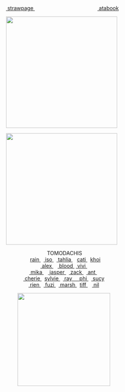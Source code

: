 
<div align="center"> ‎‎‎ ‎<a href="https://yejun.straw.page"> strawpage </a> ‎‎‎ ‎‎    ‎‎‎‎‎ ‎‎‎ ‎‎ ‎‎‎‎ ‎‎‎‎ ‎‎‎‎ ‎‎‎‎‎‎‎‎       ‎‎‎‎‎ ‎‎‎ ‎‎ ‎‎‎‎ ‎‎‎‎ ‎‎‎‎ ‎‎‎‎‎‎‎‎      ‎‎ ‎‎‎‎‎‎    ‎‎‎‎‎‎ ‎‎‎  ‎‎‎‎‎ ‎‎‎ ‎‎ ‎‎‎‎ ‎‎‎‎ ‎‎‎‎ ‎‎‎‎‎‎‎‎   ‎‎‎‎‎‎    ‎‎‎‎‎‎ ‎‎‎ ‎‎ ‎‎‎‎‎‎    ‎‎‎‎‎‎ ‎‎‎‎‎‎‎‎ ‎‎‎ ‎‎ ‎‎‎‎ ‎‎‎‎ ‎‎‎‎ ‎‎‎‎‎‎‎‎      ‎‎ ‎‎‎‎‎‎    ‎‎‎‎‎‎ ‎‎‎<a href="https://gojo.atabook.org"> atabook </a>
 </div> 


<p align="center"> <img src="https://i.postimg.cc/3RVT5YXT/Screenshot-2025-05-22-07-48-00-734-com-instagram-android-edit-2.jpg" width=300> </p>
<p align="center"> 
 
<p align="center"> <a href="https://github.com/kittinan/spotify-github-profile"><img src="https://spotify-github-profile.kittinanx.com/api/view?uid=vp0l8no3f2w2gwvtee007igpn&cover_image=true&theme=novatorem&show_offline=false&background_color=121212&interchange=true&bar_color=4e98b1&bar_color_cover=false" width=300 ></a> </p>

<div align="center">  ‎    ‎   ‎‎  ‎ TOMODACHIS </div> 

<div align="center">    ‎‎‎  ‎‎   ‎‎‎  ‎‎  ‎‎ <a href="https://github.com/orekoto"> rain </a>  ‎‎‎  ‎‎ ‎<a href="https://github.com/yaoidemon"> iso   </a> ‎‎‎  ‎  ‎‎‎‎‎<a href="https://github.com/FIeshwater"> tahlia </a>‎‎‎‎‎  ‎ ‎‎‎  <a href="https://github.com/eatsleepedge"> cati </a>  ‎   ‎‎ <a href="https://github.com/10shadows"> khoi </a>
 </div> 
 <div align="center"> ‎‎‎  ‎‎ ‎‎ ‎‎‎‎‎<a href="https://github.com/sanspilled"> alex </a>  ‎ ‎‎‎  ‎‎ ‎‎‎‎‎<a href="https://github.com/cupiddict"> blood </a>   ‎‎ ‎‎‎‎‎<a href="https://github.com/yumefujo">  vivi </a>  ‎ 
 </div> 
   <div align="center"> ‎‎‎  ‎‎ ‎‎ ‎<a href="https://github.com/clubsick"> mika </a> ‎ ‎‎ ‎‎ ‎<a href="https://github.com/hua-binan"> jasper </a> ‎‎‎  ‎‎‎‎‎‎‎ ‎‎‎‎‎<a href="https://github.com/basementjazz"> zack </a>  ‎   ‎‎ ‎‎‎‎‎<a href="https://github.com/yaoishida"> ant </a>   ‎‎ ‎‎‎‎‎ 
 </div> 
  <div align="center"> ‎‎‎  ‎‎ ‎‎ ‎‎‎‎‎<a href="https://github.com/cheriecrush"> cherie </a>  ‎   ‎‎ <a href="https://github.com/lobocorp"> sylvie </a>   ‎   ‎‎  ‎‎‎‎‎<a href="https://github.com/9THNINJA"> ray ‎‎‎ ‎‎‎  ‎‎ ‎‎‎‎‎<a href="https://github.com/fujoshphi"> phi </a>  ‎   ‎‎  ‎‎‎‎‎<a href="https://github.com/kyostro"> sucy </a>
 </div> 
  <div align="center">   ‎‎ ‎‎‎‎‎  ‎‎ ‎‎‎‎‎‎‎‎‎‎<a href="https://github.com/enilll"> rien </a> ‎‎  ‎‎ ‎‎‎‎‎<a href="https://github.com/fuziyamas"> fuzi </a>  ‎   ‎‎ ‎‎‎‎‎<a href="https://github.com/vampaku"> marsh </a>  ‎   ‎‎ <a href="https://github.com/twerkfesting"> tiff </a>   ‎‎‎ ‎‎ ‎‎ ‎<a href="https://github.com/thangyu"> nil </a> 
 </div> 
  

 
<p align="center">   ‎   ‎‎  ‎  ‎‎‎‎‎<img src="https://64.media.tumblr.com/ba3b0180e4c74453121755d62a05cc1c/0c91b70a60d25622-07/s1280x1920/f16c530aa9d27a4a0720a93feb43b1040884929f.pnj" width=250> </p>
<p align="center"> 
